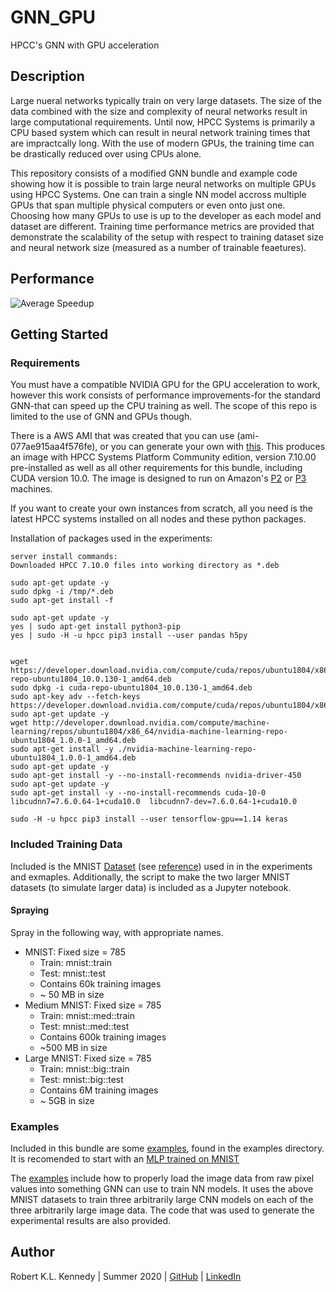 # GNN_GPU
HPCC's GNN with GPU acceleration


## Description
Large nueral networks typically train on very large datasets. 
The size of the data combined with the size and complexity of neural networks result in large computational requirements. 
Until now, HPCC Systems is primarily a CPU based system which can result in neural network training times that are impractcally long.
With the use of modern GPUs, the training time can be drastically reduced over using CPUs alone.

This repository consists of a modified GNN bundle and example code showing how it is possible to train large neural networks on multiple GPUs using HPCC Systems. One can train a single NN model accross multiple GPUs that span 
multiple physical computers or even onto just one. Choosing how many GPUs to use is up to the developer as each model and dataset are different. Training time performance metrics are provided that demonstrate
the scalability of the setup with respect to training dataset size and neural network size (measured as a number of trainable feaetures).

## Performance

![Average Speedup](images/speedup.png)

## Getting Started

### Requirements
You must have a compatible NVIDIA GPU for the GPU acceleration to work, however this work consists of performance improvements-for the standard GNN-that can speed up the CPU training as well. The 
scope of this repo is limited to the use of GNN and GPUs though.


There is a AWS AMI that was created that you can use (ami-077ae915aa4f576fe), or you can generate your own with [this](https://github.com/xwang2713/cloud-image-build). 
This produces an image with HPCC Systems Platform Community edition, version 7.10.00 pre-installed as well as all other requirements for this bundle, including CUDA version 10.0. 
The image is designed to run on Amazon's [P2](https://aws.amazon.com/ec2/instance-types/p2/) or [P3](https://aws.amazon.com/ec2/instance-types/p3/) machines.


If you want to create your own instances from scratch, all you need is the latest HPCC systems installed on all nodes and these python packages.


Installation of packages used in the experiments:
```
server install commands:
Downloaded HPCC 7.10.0 files into working directory as *.deb

sudo apt-get update -y
sudo dpkg -i /tmp/*.deb
sudo apt-get install -f 

sudo apt-get update -y
yes | sudo apt-get install python3-pip
yes | sudo -H -u hpcc pip3 install --user pandas h5py


wget https://developer.download.nvidia.com/compute/cuda/repos/ubuntu1804/x86_64/cuda-repo-ubuntu1804_10.0.130-1_amd64.deb
sudo dpkg -i cuda-repo-ubuntu1804_10.0.130-1_amd64.deb
sudo apt-key adv --fetch-keys https://developer.download.nvidia.com/compute/cuda/repos/ubuntu1804/x86_64/7fa2af80.pub
sudo apt-get update -y
wget http://developer.download.nvidia.com/compute/machine-learning/repos/ubuntu1804/x86_64/nvidia-machine-learning-repo-ubuntu1804_1.0.0-1_amd64.deb
sudo apt-get install -y ./nvidia-machine-learning-repo-ubuntu1804_1.0.0-1_amd64.deb
sudo apt-get update -y
sudo apt-get install -y --no-install-recommends nvidia-driver-450
sudo apt-get update -y
sudo apt-get install -y --no-install-recommends cuda-10-0 libcudnn7=7.6.0.64-1+cuda10.0  libcudnn7-dev=7.6.0.64-1+cuda10.0

sudo -H -u hpcc pip3 install --user tensorflow-gpu==1.14 keras
```


### Included Training Data
Included is the MNIST [Dataset](Datasets/data_files) (see [reference](http://yann.lecun.com/exdb/mnist/)) used in in the experiments and exmaples. Additionally, the script to make
the two larger MNIST datasets (to simulate larger data) is included as a Jupyter notebook. 


#### Spraying
Spray in the following way, with appropriate names.

* MNIST: Fixed size = 785
	* Train: mnist::train
	* Test: mnist::test
	* Contains 60k training images
	* ~ 50 MB in size
* Medium MNIST: Fixed size = 785
	* Train: mnist::med::train
	* Test: mnist::med::test
	* Contains 600k training images
	* ~500 MB in size
* Large MNIST: Fixed size = 785
	* Train: mnist::big::train
	* Test: mnist::big::test
	* Contains 6M training images
	* ~ 5GB in size

### Examples
Included in this bundle are some [examples](examples/), found in the examples directory. It is recomended to start with an [MLP trained on MNIST](examples/mnist_mlp.ecl)


The [examples](examples/) include how to properly load the image data from raw pixel values into something GNN can use to train NN models. It uses the above MNIST datasets 
to train three arbitrarily large CNN models on each of the three arbitrarily large image data. The code that was used to generate the experimental results are also provided.




## Author
Robert K.L. Kennedy | Summer 2020 | [GitHub](https://github.com/robertken) | [LinkedIn](https://www.linkedin.com/in/robertken/)


